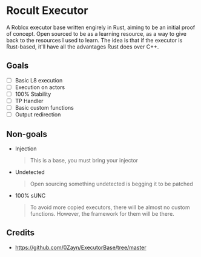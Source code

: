 # Rocult Executor

A Roblox executor base written engirely in Rust, aiming to be an initial proof of concept. Open sourced to be as a learning resource, as a way to give back to the resources I used to learn. The idea is that if the executor is Rust-based, it'll have all
the advantages Rust does over C++.

## Goals

- [ ] Basic L8 execution
- [ ] Execution on actors
- [ ] 100% Stability
- [ ] TP Handler
- [ ] Basic custom functions
- [ ] Output redirection

## Non-goals

- Injection
    > This is a base, you must bring your injector
- Undetected
    > Open sourcing something undetected is begging it to be patched
- 100% sUNC
    > To avoid more copied executors, there will be almost no custom functions. However, the framework for them
will be there.

## Credits

- https://github.com/0Zayn/ExecutorBase/tree/master
